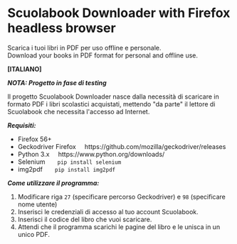 # Scuolabook Downloader with Firefox headless browser
Scarica i tuoi libri in PDF per uso offline e personale.<br>
Download your books in PDF format for personal and offline use.

**[ITALIANO]**

**_NOTA: Progetto in fase di testing_**

Il progetto Scuolabook Downloader nasce dalla necessità di scaricare in formato PDF i libri scolastici acquistati, mettendo "da parte" il lettore di Scuolabook che necessita l'accesso ad Internet.

**_Requisiti:_**
<ul>
  <li>Firefox 56+</li>
  <li>Geckodriver Firefox &nbsp; &nbsp; https://github.com/mozilla/geckodriver/releases</li>
  <li>Python 3.x &nbsp; &nbsp; https://www.python.org/downloads/</li>
  <li>Selenium &nbsp; &nbsp; &nbsp; <code>pip install selenium</code></li>
  <li>img2pdf &nbsp; &nbsp; &nbsp; <code>pip install img2pdf</code></li>
</ul>

**_Come utilizzare il programma:_**
<ol>
  <li> Modificare riga <code>27</code> (specificare percorso Geckodriver) e <code>98</code> (specificare nome utente)
  <li> Inserisci le credenziali di accesso al tuo account Scuolabook.</li>
  <li> Inserisci il codice del libro che vuoi scaricare.</li>
  <li> Attendi che il programma scarichi le pagine del libro e le unisca in un unico PDF.</li>
</ol>
